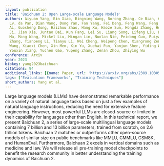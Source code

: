 ```yaml
---
layout: publication
title: 'Baichuan 2: Open Large-scale Language Models'
authors: Aiyuan Yang, Bin Xiao, Bingning Wang, Borong Zhang, Ce Bian, Chao Yin, Chenxu
  Lv, da Pan, Dian Wang, Dong Yan, Fan Yang, Fei Deng, Feng Wang, Feng Liu, Guangwei
  Ai, Guosheng Dong, Haizhou Zhao, Hang Xu, Haoze Sun, Hongda Zhang, Hui Liu, Jiaming
  Ji, Jian Xie, Juntao Dai, Kun Fang, Lei Su, Liang Song, Lifeng Liu, Liyun Ru, Luyao
  Ma, Mang Wang, Mickel Liu, Mingan Lin, Nuolan Nie, Peidong Guo, Ruiyang Sun, Tao
  Zhang, Tianpeng Li, Tianyu Li, Wei Cheng, Weipeng Chen, Xiangrong Zeng, Xiaochuan
  Wang, Xiaoxi Chen, Xin Men, Xin Yu, Xuehai Pan, Yanjun Shen, Yiding Wang, Yiyu Li,
  Youxin Jiang, Yuchen Gao, Yupeng Zhang, Zenan Zhou, Zhiying Wu
conference: Arxiv
year: 2023
bibkey: yang2023baichuan
citations: 94
additional_links: [{name: Paper, url: 'https://arxiv.org/abs/2309.10305'}]
tags: ["Evaluation Frameworks", "Training Techniques"]
short_authors: Yang et al.
---
```

Large language models (LLMs) have demonstrated remarkable performance on a
variety of natural language tasks based on just a few examples of natural
language instructions, reducing the need for extensive feature engineering.
However, most powerful LLMs are closed-source or limited in their capability
for languages other than English. In this technical report, we present Baichuan
2, a series of large-scale multilingual language models containing 7 billion
and 13 billion parameters, trained from scratch, on 2.6 trillion tokens.
Baichuan 2 matches or outperforms other open-source models of similar size on
public benchmarks like MMLU, CMMLU, GSM8K, and HumanEval. Furthermore, Baichuan
2 excels in vertical domains such as medicine and law. We will release all
pre-training model checkpoints to benefit the research community in better
understanding the training dynamics of Baichuan 2.